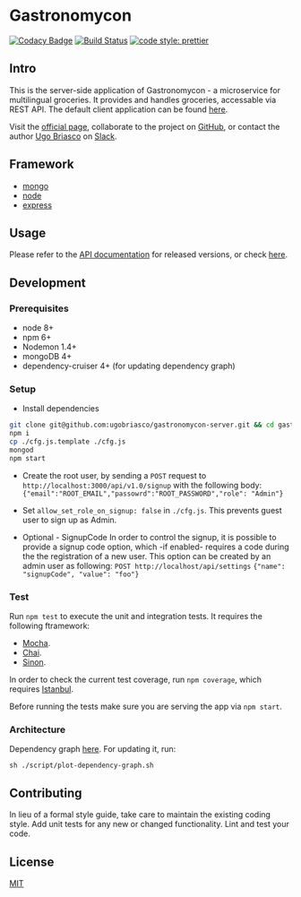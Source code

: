 # Gastronomycon

[![Codacy Badge](https://api.codacy.com/project/badge/Grade/9551ffcba0e0422fa1b1a09985ebe09f)](https://www.codacy.com/app/ugobriasco/grocerybot-server?utm_source=github.com&utm_medium=referral&utm_content=ugobriasco/gastronomycon-server&utm_campaign=Badge_Grade)
[![Build Status](https://travis-ci.org/ugobriasco/gastronomycon-server.svg?branch=master)](https://travis-ci.org/ugobriasco/ggastronomycon-server)
[![code style: prettier](https://img.shields.io/badge/code_style-prettier-ff69b4.svg?style=flat-square)](https://github.com/prettier/prettier)

## Intro

This is the server-side application of Gastronomycon - a microservice for multilingual groceries. It provides and handles groceries, accessable via REST API. The default client application can be found [here](https://github.com/ugobriasco/grocerybot-cli).

Visit the [official page](http://46.101.201.71:3000), collaborate to the project on [GitHub](https://github.com/ugobriasco/gastronomycon-server), or contact the author [Ugo Briasco](http://ugobriasco.me) on [Slack](https://matchyourtie.slack.com/messages/general/whats_new/).

## Framework

- [mongo](https://docs.mongodb.com/getting-started/shell/)
- [node](https://nodejs.org/en/)
- [express](http://expressjs.com/)

## Usage

Please refer to the [API documentation](https://github.com/ugobriasco/gastronomycon-server/wiki/API-v1.0-reference) for released versions, or check [here](https://github.com/ugobriasco/grocerybot-server/blob/master/server/api/v1.0/api-doc.json).

## Development

### Prerequisites

- node 8+
- npm 6+
- Nodemon 1.4+
- mongoDB 4+
- dependency-cruiser 4+ (for updating dependency graph)

### Setup

- Install dependencies

```bash
git clone git@github.com:ugobriasco/gastronomycon-server.git && cd gastronomycon-server
npm i
cp ./cfg.js.template ./cfg.js
mongod
npm start
```

- Create the root user, by sending a `POST` request to `http://localhost:3000/api/v1.0/signup` with the following body:
  `{"email":"ROOT_EMAIL","passowrd":"ROOT_PASSWORD","role": "Admin"}`

- Set `allow_set_role_on_signup: false` in `./cfg.js`. This prevents guest user to sign up as Admin.

- Optional - SignupCode
  In order to control the signup, it is possible to provide a signup code option, which -if enabled- requires a code during the the registration of a new user. This option can be created by an admin user as following:
  `POST http://localhost/api/settings`
  `{"name": "signupCode", "value": "foo"}`

### Test

Run `npm test` to execute the unit and integration tests. It requires the following ftramework:

- [Mocha](https://mochajs.org/).
- [Chai](http://chaijs.com).
- [Sinon](http://sinonjs.org).

In order to check the current test coverage, run `npm coverage`, which requires [Istanbul](https://istanbul.js.org/).

Before running the tests make sure you are serving the app via `npm start`.

### Architecture

Dependency graph [here](./dependencygraph.svg). For updating it, run:

```
sh ./script/plot-dependency-graph.sh
```

## Contributing

In lieu of a formal style guide, take care to maintain the existing coding style. Add unit tests for any new or changed functionality. Lint and test your code.

## License

[MIT](https://github.com/ugobriasco/grocerybot-server/blob/master/LICENSE.md)
